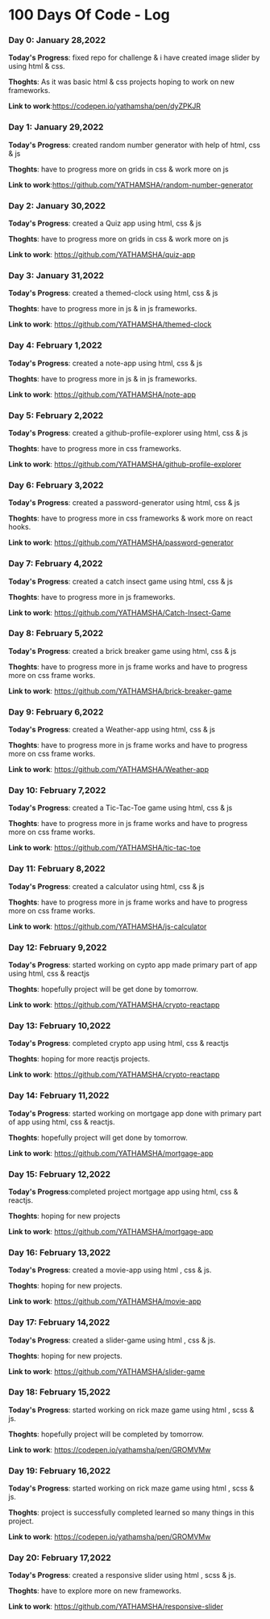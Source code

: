 # 100 Days Of Code - Log

### Day 0: January 28,2022

**Today's Progress**: fixed repo for challenge & i have created image slider by using html & css.

**Thoghts**: As it was basic html & css projects hoping to work on  new frameworks.

**Link to work**:https://codepen.io/yathamsha/pen/dyZPKJR

### Day 1: January 29,2022

**Today's Progress**: created random number generator with help of html, css & js

**Thoghts**: have to progress more on grids in css & work more on js

**Link to work**:https://github.com/YATHAMSHA/random-number-generator

### Day 2: January 30,2022

**Today's Progress**: created a Quiz app using html, css & js

**Thoghts**: have to progress more on grids in css & work more on js

**Link to work**: https://github.com/YATHAMSHA/quiz-app

### Day 3: January 31,2022

**Today's Progress**: created a themed-clock using html, css & js

**Thoghts**: have to progress more in js & in js frameworks.

**Link to work**: https://github.com/YATHAMSHA/themed-clock


### Day 4: February 1,2022

**Today's Progress**: created a note-app using html, css & js

**Thoghts**: have to progress more in js & in js frameworks.

**Link to work**: https://github.com/YATHAMSHA/note-app


### Day 5: February 2,2022

**Today's Progress**: created a github-profile-explorer  using html, css & js

**Thoghts**: have to progress more in css frameworks.

**Link to work**: https://github.com/YATHAMSHA/github-profile-explorer


### Day 6: February 3,2022

**Today's Progress**: created a password-generator using html, css & js

**Thoghts**: have to progress more in css frameworks & work more on react hooks.

**Link to work**: https://github.com/YATHAMSHA/password-generator


### Day 7: February 4,2022

**Today's Progress**: created a catch insect game  using html, css & js

**Thoghts**: have to progress more in js frameworks.

**Link to work**: https://github.com/YATHAMSHA/Catch-Insect-Game


### Day 8: February 5,2022

**Today's Progress**: created a brick breaker game  using html, css & js

**Thoghts**: have to progress more in js frame works and have to progress more on css frame works.

**Link to work**: https://github.com/YATHAMSHA/brick-breaker-game


### Day 9: February 6,2022

**Today's Progress**: created a Weather-app  using html, css & js

**Thoghts**: have to progress more in js frame works and have to progress more on css frame works.

**Link to work**: https://github.com/YATHAMSHA/Weather-app


### Day 10: February 7,2022

**Today's Progress**: created a Tic-Tac-Toe game  using html, css & js

**Thoghts**: have to progress more in js frame works and have to progress more on css frame works.

**Link to work**: https://github.com/YATHAMSHA/tic-tac-toe


### Day 11: February 8,2022

**Today's Progress**: created a calculator using html, css & js

**Thoghts**: have to progress more in js frame works and have to progress more on css frame works.

**Link to work**: https://github.com/YATHAMSHA/js-calculator


### Day 12: February 9,2022

**Today's Progress**: started working on cypto app made primary part of app using html, css & reactjs

**Thoghts**: hopefully project will be get done by tomorrow.

**Link to work**: https://github.com/YATHAMSHA/crypto-reactapp

### Day 13: February 10,2022

**Today's Progress**: completed crypto app using html, css & reactjs

**Thoghts**: hoping for more reactjs projects.

**Link to work**: https://github.com/YATHAMSHA/crypto-reactapp


### Day 14: February 11,2022

**Today's Progress**: started working on mortgage app done with primary part of app using html, css & reactjs.

**Thoghts**: hopefully project will get done by tomorrow.

**Link to work**: https://github.com/YATHAMSHA/mortgage-app



### Day 15: February 12,2022

**Today's Progress**:completed project mortgage app  using html, css & reactjs.

**Thoghts**: hoping for new projects

**Link to work**: https://github.com/YATHAMSHA/mortgage-app


### Day 16: February 13,2022

**Today's Progress**: created a movie-app using html , css & js.

**Thoghts**: hoping for new projects.

**Link to work**: https://github.com/YATHAMSHA/movie-app


### Day 17: February 14,2022

**Today's Progress**: created a slider-game using html , css & js.

**Thoghts**: hoping for new projects.

**Link to work**: https://github.com/YATHAMSHA/slider-game


### Day 18: February 15,2022

**Today's Progress**: started working on rick maze game using html , scss & js.

**Thoghts**: hopefully project will be completed by tomorrow.

**Link to work**: https://codepen.io/yathamsha/pen/GROMVMw


### Day 19: February 16,2022

**Today's Progress**: started working on rick maze game using html , scss & js.

**Thoghts**: project is successfully completed learned so many things in this project.

**Link to work**: https://codepen.io/yathamsha/pen/GROMVMw



### Day 20: February 17,2022

**Today's Progress**: created a responsive slider  using html , scss & js.

**Thoghts**: have to explore more on new frameworks. 

**Link to work**: https://github.com/YATHAMSHA/responsive-slider


